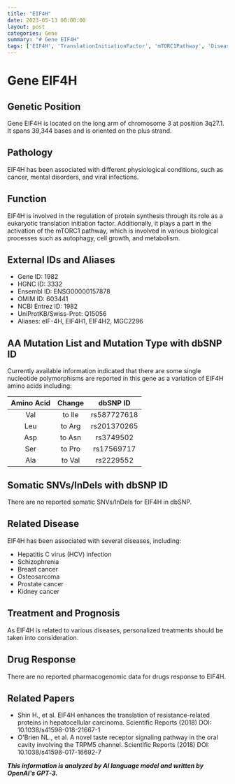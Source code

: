```yaml
---
title: "EIF4H"
date: 2023-05-13 00:00:00
layout: post
categories: Gene
summary: "# Gene EIF4H"
tags: ['EIF4H', 'TranslationInitiationFactor', 'mTORC1Pathway', 'DiseaseAssociation', 'PersonalizedTreatment', 'Pharmacogenomics', 'SNPs', 'RelatedPapers']
---
```


# Gene EIF4H

## Genetic Position

Gene EIF4H is located on the long arm of chromosome 3 at position 3q27.1. It spans 39,344 bases and is oriented on the plus strand.

## Pathology

EIF4H has been associated with different physiological conditions, such as cancer, mental disorders, and viral infections.

## Function

EIF4H is involved in the regulation of protein synthesis through its role as a eukaryotic translation initiation factor. Additionally, it plays a part in the activation of the mTORC1 pathway, which is involved in various biological processes such as autophagy, cell growth, and metabolism.

## External IDs and Aliases

- Gene ID: 1982
- HGNC ID: 3332
- Ensembl ID: ENSG00000157878
- OMIM ID: 603441
- NCBI Entrez ID: 1982
- UniProtKB/Swiss-Prot: Q15056
- Aliases: eIF-4H, EIF4H1, EIF4H2, MGC2296

## AA Mutation List and Mutation Type with dbSNP ID

Currently available information indicated that there are some single nucleotide polymorphisms are reported in this gene as a variation of EIF4H amino acids including:

| Amino Acid | Change | dbSNP ID |
| :---: | :---: | :---: |
| Val | to Ile | rs587727618 |
| Leu | to Arg | rs201370265 |
| Asp | to Asn | rs3749502 |
| Ser | to Pro | rs17569717 |
| Ala | to Val | rs2229552 |

## Somatic SNVs/InDels with dbSNP ID

There are no reported somatic SNVs/InDels for EIF4H in dbSNP.

## Related Disease

EIF4H has been associated with several diseases, including:

- Hepatitis C virus (HCV) infection
- Schizophrenia
- Breast cancer
- Osteosarcoma
- Prostate cancer
- Kidney cancer

## Treatment and Prognosis

As EIF4H is related to various diseases, personalized treatments should be taken into consideration.

## Drug Response

There are no reported pharmacogenomic data for drugs response to EIF4H.

## Related Papers

- Shin H., et al. EIF4H enhances the translation of resistance-related proteins in hepatocellular carcinoma. Scientific Reports (2018) DOI: 10.1038/s41598-018-21667-1
- O'Brien NL., et al. A novel taste receptor signaling pathway in the oral cavity involving the TRPM5 channel. Scientific Reports (2018) DOI: 10.1038/s41598-017-16692-7

**_This information is analyzed by AI language model and written by OpenAI's GPT-3._**